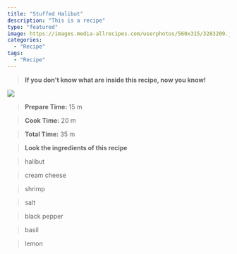 ```yaml
---
title: "Stuffed Halibut"
description: "This is a recipe"
type: "featured"
image: https://images.media-allrecipes.com/userphotos/560x315/3283209.jpg
categories: 
  - "Recipe"
tags: 
  - "Recipe"
---
```



>**If you don't know what are inside this recipe, now you know!**

![](../images/Recipes-Banner.jpg)
> **Prepare Time:** 15 m


> **Cook Time:** 20 m


> **Total Time:** 35 m

> **Look the ingredients of this recipe**

> halibut

> cream cheese

> shrimp

> salt

> black pepper

> basil

> lemon


